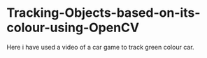 # Tracking-Objects-based-on-its-colour-using-OpenCV
Here i have used a video of a car game to track green colour car.
